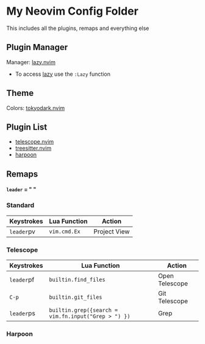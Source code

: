 # My Neovim Config Folder
This includes all the plugins, remaps and everything else

## Plugin Manager
Manager: [lazy.nvim](https://github.com/folke/lazy.nvim)
- To access [lazy](https://github.com/folke/lazy.nvim) use the `:Lazy` function 

## Theme
Colors: [tokyodark.nvim](https://github.com/tiagovla/tokyodark.nvim)

## Plugin List

- [telescope.nvim](https://github.com/nvim-telescope/telescope.nvim)
- [treesitter.nvim](https://github.com/nvim-treesitter/nvim-treesitter)
- [harpoon](https://github.com/ThePrimeagen/harpoon)

## Remaps
#### `leader` = " "

### Standard
| Keystrokes | Lua Function | Action |
| ---------- | ------------ | ------ |
| `leader`pv | `vim.cmd.Ex` | Project View |

### Telescope
| Keystrokes | Lua Function | Action |
| ---------- | ------------ | ------ |
| `leader`pf | `builtin.find_files` | Open Telescope |
| `C-p` | `builtin.git_files` | Git Telescope |
| `leader`ps | `builtin.grep({search = vim.fn.input("Grep > ") })` | Grep |

### Harpoon
